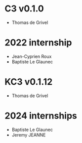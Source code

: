 # C3 v0.1.0

 - Thomas de Grivel

# 2022 internship

 - Jean-Cyprien Roux
 - Baptiste Le Glaunec

# KC3 v0.1.12

 - Thomas de Grivel

# 2024 internships

 - Baptiste Le Glaunec
 - Jeremy JEANNE
